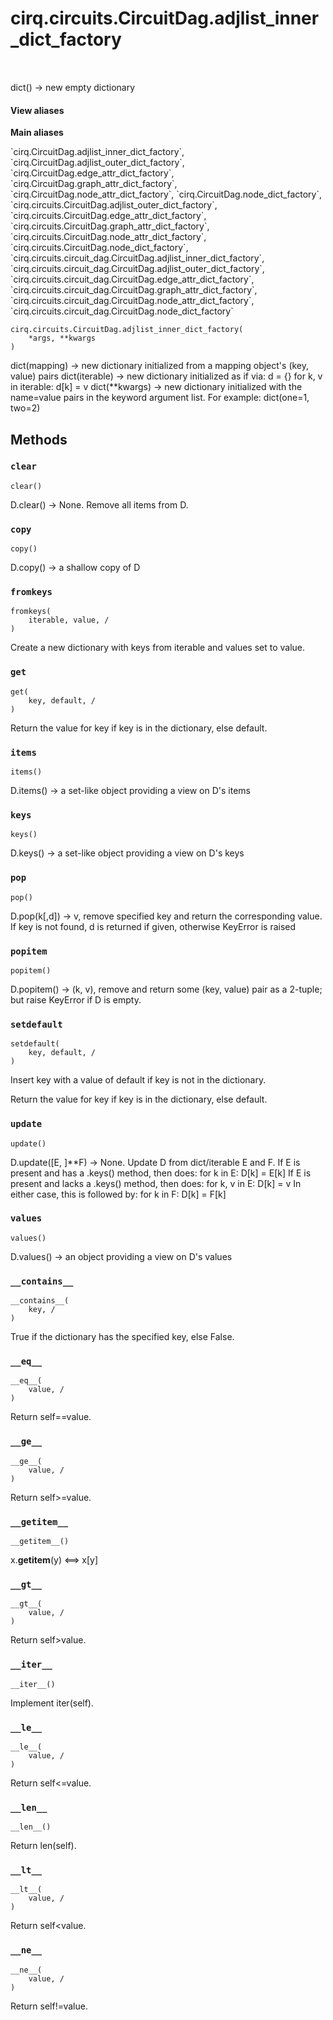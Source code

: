 <div itemscope itemtype="http://developers.google.com/ReferenceObject">
<meta itemprop="name" content="cirq.circuits.CircuitDag.adjlist_inner_dict_factory" />
<meta itemprop="path" content="Stable" />
<meta itemprop="property" content="__contains__"/>
<meta itemprop="property" content="__eq__"/>
<meta itemprop="property" content="__ge__"/>
<meta itemprop="property" content="__getitem__"/>
<meta itemprop="property" content="__gt__"/>
<meta itemprop="property" content="__init__"/>
<meta itemprop="property" content="__iter__"/>
<meta itemprop="property" content="__le__"/>
<meta itemprop="property" content="__len__"/>
<meta itemprop="property" content="__lt__"/>
<meta itemprop="property" content="__ne__"/>
<meta itemprop="property" content="__new__"/>
<meta itemprop="property" content="clear"/>
<meta itemprop="property" content="copy"/>
<meta itemprop="property" content="fromkeys"/>
<meta itemprop="property" content="get"/>
<meta itemprop="property" content="items"/>
<meta itemprop="property" content="keys"/>
<meta itemprop="property" content="pop"/>
<meta itemprop="property" content="popitem"/>
<meta itemprop="property" content="setdefault"/>
<meta itemprop="property" content="update"/>
<meta itemprop="property" content="values"/>
</div>

# cirq.circuits.CircuitDag.adjlist_inner_dict_factory

<!-- Insert buttons and diff -->

<table class="tfo-notebook-buttons tfo-api" align="left">

</table>



dict() -> new empty dictionary

<section class="expandable">
  <h4 class="showalways">View aliases</h4>
  <p>
<b>Main aliases</b>
<p>`cirq.CircuitDag.adjlist_inner_dict_factory`, `cirq.CircuitDag.adjlist_outer_dict_factory`, `cirq.CircuitDag.edge_attr_dict_factory`, `cirq.CircuitDag.graph_attr_dict_factory`, `cirq.CircuitDag.node_attr_dict_factory`, `cirq.CircuitDag.node_dict_factory`, `cirq.circuits.CircuitDag.adjlist_outer_dict_factory`, `cirq.circuits.CircuitDag.edge_attr_dict_factory`, `cirq.circuits.CircuitDag.graph_attr_dict_factory`, `cirq.circuits.CircuitDag.node_attr_dict_factory`, `cirq.circuits.CircuitDag.node_dict_factory`, `cirq.circuits.circuit_dag.CircuitDag.adjlist_inner_dict_factory`, `cirq.circuits.circuit_dag.CircuitDag.adjlist_outer_dict_factory`, `cirq.circuits.circuit_dag.CircuitDag.edge_attr_dict_factory`, `cirq.circuits.circuit_dag.CircuitDag.graph_attr_dict_factory`, `cirq.circuits.circuit_dag.CircuitDag.node_attr_dict_factory`, `cirq.circuits.circuit_dag.CircuitDag.node_dict_factory`</p>
</p>
</section>

<pre class="devsite-click-to-copy prettyprint lang-py tfo-signature-link">
<code>cirq.circuits.CircuitDag.adjlist_inner_dict_factory(
    *args, **kwargs
)
</code></pre>



<!-- Placeholder for "Used in" -->
dict(mapping) -> new dictionary initialized from a mapping object's
    (key, value) pairs
dict(iterable) -> new dictionary initialized as if via:
    d = {}
    for k, v in iterable:
        d[k] = v
dict(**kwargs) -> new dictionary initialized with the name=value pairs
    in the keyword argument list.  For example:  dict(one=1, two=2)

## Methods

<h3 id="clear"><code>clear</code></h3>

<pre class="devsite-click-to-copy prettyprint lang-py tfo-signature-link">
<code>clear()
</code></pre>

D.clear() -> None.  Remove all items from D.


<h3 id="copy"><code>copy</code></h3>

<pre class="devsite-click-to-copy prettyprint lang-py tfo-signature-link">
<code>copy()
</code></pre>

D.copy() -> a shallow copy of D


<h3 id="fromkeys"><code>fromkeys</code></h3>

<pre class="devsite-click-to-copy prettyprint lang-py tfo-signature-link">
<code>fromkeys(
    iterable, value, /
)
</code></pre>

Create a new dictionary with keys from iterable and values set to value.


<h3 id="get"><code>get</code></h3>

<pre class="devsite-click-to-copy prettyprint lang-py tfo-signature-link">
<code>get(
    key, default, /
)
</code></pre>

Return the value for key if key is in the dictionary, else default.


<h3 id="items"><code>items</code></h3>

<pre class="devsite-click-to-copy prettyprint lang-py tfo-signature-link">
<code>items()
</code></pre>

D.items() -> a set-like object providing a view on D's items


<h3 id="keys"><code>keys</code></h3>

<pre class="devsite-click-to-copy prettyprint lang-py tfo-signature-link">
<code>keys()
</code></pre>

D.keys() -> a set-like object providing a view on D's keys


<h3 id="pop"><code>pop</code></h3>

<pre class="devsite-click-to-copy prettyprint lang-py tfo-signature-link">
<code>pop()
</code></pre>

D.pop(k[,d]) -> v, remove specified key and return the corresponding value.
If key is not found, d is returned if given, otherwise KeyError is raised

<h3 id="popitem"><code>popitem</code></h3>

<pre class="devsite-click-to-copy prettyprint lang-py tfo-signature-link">
<code>popitem()
</code></pre>

D.popitem() -> (k, v), remove and return some (key, value) pair as a
2-tuple; but raise KeyError if D is empty.

<h3 id="setdefault"><code>setdefault</code></h3>

<pre class="devsite-click-to-copy prettyprint lang-py tfo-signature-link">
<code>setdefault(
    key, default, /
)
</code></pre>

Insert key with a value of default if key is not in the dictionary.

Return the value for key if key is in the dictionary, else default.

<h3 id="update"><code>update</code></h3>

<pre class="devsite-click-to-copy prettyprint lang-py tfo-signature-link">
<code>update()
</code></pre>

D.update([E, ]**F) -> None.  Update D from dict/iterable E and F.
If E is present and has a .keys() method, then does:  for k in E: D[k] = E[k]
If E is present and lacks a .keys() method, then does:  for k, v in E: D[k] = v
In either case, this is followed by: for k in F:  D[k] = F[k]

<h3 id="values"><code>values</code></h3>

<pre class="devsite-click-to-copy prettyprint lang-py tfo-signature-link">
<code>values()
</code></pre>

D.values() -> an object providing a view on D's values


<h3 id="__contains__"><code>__contains__</code></h3>

<pre class="devsite-click-to-copy prettyprint lang-py tfo-signature-link">
<code>__contains__(
    key, /
)
</code></pre>

True if the dictionary has the specified key, else False.


<h3 id="__eq__"><code>__eq__</code></h3>

<pre class="devsite-click-to-copy prettyprint lang-py tfo-signature-link">
<code>__eq__(
    value, /
)
</code></pre>

Return self==value.


<h3 id="__ge__"><code>__ge__</code></h3>

<pre class="devsite-click-to-copy prettyprint lang-py tfo-signature-link">
<code>__ge__(
    value, /
)
</code></pre>

Return self>=value.


<h3 id="__getitem__"><code>__getitem__</code></h3>

<pre class="devsite-click-to-copy prettyprint lang-py tfo-signature-link">
<code>__getitem__()
</code></pre>

x.__getitem__(y) <==> x[y]


<h3 id="__gt__"><code>__gt__</code></h3>

<pre class="devsite-click-to-copy prettyprint lang-py tfo-signature-link">
<code>__gt__(
    value, /
)
</code></pre>

Return self>value.


<h3 id="__iter__"><code>__iter__</code></h3>

<pre class="devsite-click-to-copy prettyprint lang-py tfo-signature-link">
<code>__iter__()
</code></pre>

Implement iter(self).


<h3 id="__le__"><code>__le__</code></h3>

<pre class="devsite-click-to-copy prettyprint lang-py tfo-signature-link">
<code>__le__(
    value, /
)
</code></pre>

Return self<=value.


<h3 id="__len__"><code>__len__</code></h3>

<pre class="devsite-click-to-copy prettyprint lang-py tfo-signature-link">
<code>__len__()
</code></pre>

Return len(self).


<h3 id="__lt__"><code>__lt__</code></h3>

<pre class="devsite-click-to-copy prettyprint lang-py tfo-signature-link">
<code>__lt__(
    value, /
)
</code></pre>

Return self<value.


<h3 id="__ne__"><code>__ne__</code></h3>

<pre class="devsite-click-to-copy prettyprint lang-py tfo-signature-link">
<code>__ne__(
    value, /
)
</code></pre>

Return self!=value.




